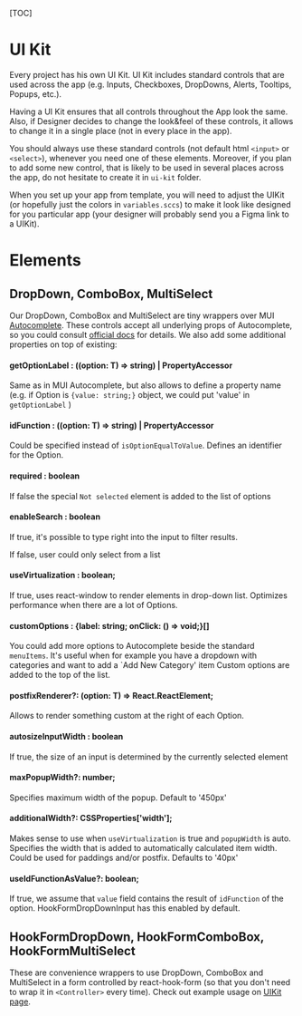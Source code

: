 [TOC]

# UI Kit
Every project has his own UI Kit. UI Kit includes standard controls that are used across the app (e.g. Inputs, Checkboxes, DropDowns, Alerts, Tooltips, Popups, etc.).

Having a UI Kit ensures that all controls throughout the App look the same. Also, if Designer decides to change the look&feel of these controls, it allows to change it in a single place (not in every place in the app).

You should always use these standard controls (not default html `<input>` or `<select>`), whenever you need one of these elements.
Moreover, if you plan to add some new control, that is likely to be used in several places across the app, do not hesitate to create it in `ui-kit` folder.

When you set up your app from template, you will need to adjust the UIKit (or hopefully just the colors in `variables.sccs`) to make it look like designed for you particular app (your designer will probably send you a Figma link to a UIKit).

# Elements
## DropDown, ComboBox, MultiSelect
Our DropDown, ComboBox and MultiSelect are tiny wrappers over MUI [Autocomplete](https://mui.com/material-ui/react-autocomplete/).
These controls accept all underlying props of Autocomplete, so you could consult [official docs](https://mui.com/material-ui/api/autocomplete/) for details.
We also add some additional properties on top of existing:

#### getOptionLabel : ((option: T) => string) | PropertyAccessor<T>
Same as in MUI Autocomplete, but also allows to define a property name (e.g. if Option is `{value: string;}` object, we could put 'value' in `getOptionLabel` )

#### idFunction : ((option: T) => string) | PropertyAccessor<T>
Could be specified instead of `isOptionEqualToValue`. Defines an identifier for the Option.

#### required : boolean
If false the special `Not selected` element is added to the list of options

#### enableSearch : boolean
If true, it's possible to type right into the input to filter results.

If false, user could only select from a list

#### useVirtualization : boolean;
If true, uses react-window to render elements in drop-down list.
Optimizes performance when there are a lot of Options.

#### customOptions : {label: string; onClick: () => void;}[]
You could add more options to Autocomplete beside the standard `menuItems`.
It's useful when for example you have a dropdown with categories and want to add a `Add New Category' item
Custom options are added to the top of the list.

#### postfixRenderer?: (option: T) => React.ReactElement<unknown>;
Allows to render something custom at the right of each Option.

#### autosizeInputWidth : boolean
If true, the size of an input is determined by the currently selected element


#### maxPopupWidth?: number;
Specifies maximum width of the popup.
Default to '450px'

#### additionalWidth?: CSSProperties['width'];
Makes sense to use when `useVirtualization` is true and `popupWidth` is auto.
Specifies the width that is added to automatically calculated item width.
Could be used for paddings and/or postfix.
Defaults to '40px'

#### useIdFunctionAsValue?: boolean;
If true, we assume that `value` field contains the result of `idFunction` of the option.
HookFormDropDownInput has this enabled by default.

## HookFormDropDown, HookFormComboBox, HookFormMultiSelect
These are convenience wrappers to use DropDown, ComboBox and MultiSelect in a form controlled by react-hook-form (so that you don't need to wrap it in `<Controller>` every time).
Check out example usage on [UIKit page](/frontend/src/pages/authorized/uikit/UiKitPage.tsx).
